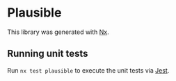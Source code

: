 # Plausible

This library was generated with [Nx](https://nx.dev).

## Running unit tests

Run `nx test plausible` to execute the unit tests via [Jest](https://jestjs.io).
